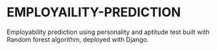 # EMPLOYAILITY-PREDICTION


Employability prediction using personality and aptitude test built with Random forest algorithm, deployed with Django.
